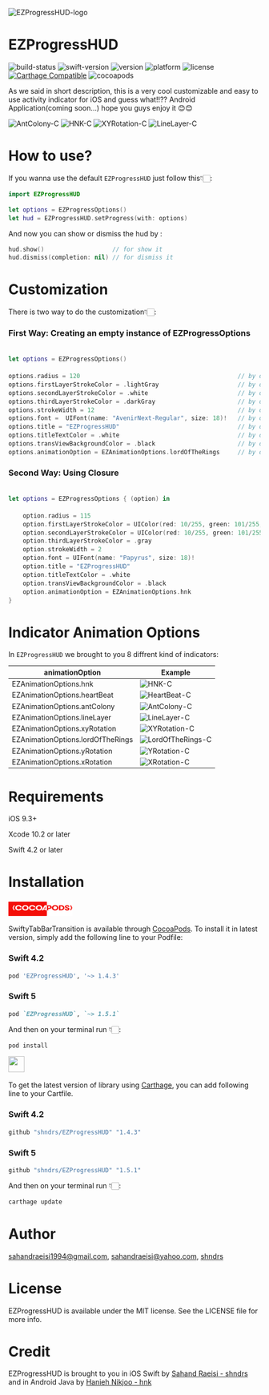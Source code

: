 ![EZProgressHUD-logo](https://user-images.githubusercontent.com/34839080/60944448-19d08680-a2fe-11e9-8381-9d73a56f69ae.png)

# EZProgressHUD

![build-status](https://travis-ci.org/shndrs/EZProgressHUD.svg?branch=master)
![swift-version](https://img.shields.io/badge/Swift-5-blueviolet.svg)
![version](https://img.shields.io/cocoapods/v/EZProgressHUD.svg)
![platform](https://img.shields.io/cocoapods/p/EZProgressHUD.svg)
![license](https://img.shields.io/cocoapods/l/EZProgressHUD.svg)
[![Carthage Compatible](https://img.shields.io/badge/Carthage-compatible-000000.svg?style=flat)](https://github.com/Carthage/Carthage)
![cocoapods](https://img.shields.io/badge/CocoaPods-compatible-000000.svg)

As we said in short description, this is a very cool customizable and easy to use activity indicator for iOS and guess what!!?? Android Application(coming soon...) hope you guys enjoy it 😊😊

![AntColony-C](https://user-images.githubusercontent.com/34839080/60947619-34a6f900-a306-11e9-84d3-88327e42ac80.gif)
![HNK-C](https://user-images.githubusercontent.com/34839080/60947609-32dd3580-a306-11e9-939d-0489651cbbed.gif)
![XYRotation-C](https://user-images.githubusercontent.com/34839080/60947617-340e6280-a306-11e9-98fe-931e7a6884e1.gif)
![LineLayer-C](https://user-images.githubusercontent.com/34839080/60947616-340e6280-a306-11e9-9400-bf032e2c7931.gif)

How to use?
=======
If you wanna use the default `EZProgressHUD` just follow this👇🏻:
```Swift
import EZProgressHUD
```
```Swift
let options = EZProgressOptions()
let hud = EZProgressHUD.setProgress(with: options)        
``` 
And now you can show or dismiss the hud by :

```Swift
hud.show()                   // for show it
hud.dismiss(completion: nil) // for dismiss it
```

Customization
=======

There is two way to do the customization👇🏻:

### First Way: Creating an empty instance of EZProgressOptions

```Swift

let options = EZProgressOptions()

options.radius = 120                                            // by default is 115
options.firstLayerStrokeColor = .lightGray                      // by default is UIColor(red: 220/255, green: 20/255, blue: 60/255, alpha: 1)
options.secondLayerStrokeColor = .white                         // by default is UIColor(red: 220/255, green: 20/255, blue: 60/255, alpha: 1), FYI it's always transparent ;)
options.thirdLayerStrokeColor = .darkGray                       // by default is .gray
options.strokeWidth = 12                                        // by default is 12.0
options.font =  UIFont(name: "AvenirNext-Regular", size: 18)!   // by default is Papyrus size 18
options.title = "EZProgressHUD"                                 // by default is "Please Wait..."
options.titleTextColor = .white                                 // by default is white
options.transViewBackgroundColor = .black                       // by default is black
options.animationOption = EZAnimationOptions.lordOfTheRings     // by default is EZAnimationOptions.heartBeat

```
### Second Way: Using Closure

```Swift

let options = EZProgressOptions { (option) in

    option.radius = 115                                                                               // by default is 115
    option.firstLayerStrokeColor = UIColor(red: 10/255, green: 101/255, blue: 171/255, alpha: 1.0)    // by default is UIColor(red: 220/255, green: 20/255, blue: 60/255, alpha: 1)
    option.secondLayerStrokeColor = UIColor(red: 10/255, green: 101/255, blue: 171/255, alpha: 1.0)   // by default is UIColor(red: 220/255, green: 20/255, blue: 60/255, alpha: 1), FYI it's always transparent ;)
    option.thirdLayerStrokeColor = .gray                                                              // by default is .gray
    option.strokeWidth = 2                                                                            // by default is 12.0
    option.font = UIFont(name: "Papyrus", size: 18)!                                                  // by default is Papyrus size 18
    option.title = "EZProgressHUD"                                                                    // by default is "Please Wait..."
    option.titleTextColor = .white                                                                    // by default is white
    option.transViewBackgroundColor = .black                                                          // by default is black
    option.animationOption = EZAnimationOptions.hnk                                                   // by default is EZAnimationOptions.heartBeat
}

```

Indicator Animation Options
=======

In `EZProgressHUD` we brought to you 8 diffrent kind of indicators:

| animationOption  | Example |
| ------------- | ------------- |
| EZAnimationOptions.hnk  | ![HNK-C](https://user-images.githubusercontent.com/34839080/60947609-32dd3580-a306-11e9-939d-0489651cbbed.gif) |
| EZAnimationOptions.heartBeat   | ![HeartBeat-C](https://user-images.githubusercontent.com/34839080/60947612-3375cc00-a306-11e9-9bb7-b36e6987c68d.gif) |
| EZAnimationOptions.antColony  | ![AntColony-C](https://user-images.githubusercontent.com/34839080/60947619-34a6f900-a306-11e9-84d3-88327e42ac80.gif) |
| EZAnimationOptions.lineLayer  | ![LineLayer-C](https://user-images.githubusercontent.com/34839080/60947616-340e6280-a306-11e9-9400-bf032e2c7931.gif) |
| EZAnimationOptions.xyRotation  | ![XYRotation-C](https://user-images.githubusercontent.com/34839080/60947617-340e6280-a306-11e9-98fe-931e7a6884e1.gif) |
| EZAnimationOptions.lordOfTheRings  | ![LordOfTheRings-C](https://user-images.githubusercontent.com/34839080/60947613-3375cc00-a306-11e9-9409-445e9972fdb2.gif) |
| EZAnimationOptions.yRotation  | ![YRotation-C](https://user-images.githubusercontent.com/34839080/60947614-340e6280-a306-11e9-908d-3a5cfdbc2b7f.gif) |
| EZAnimationOptions.xRotation  | ![XRotation-C](https://user-images.githubusercontent.com/34839080/60947618-34a6f900-a306-11e9-993b-5b7112f16a9f.gif) |

Requirements
=======

<p>iOS 9.3+</p>
<p>Xcode 10.2 or later</p>
<p>Swift 4.2 or later</p>

Installation
=======

 <img src="https://raw.githubusercontent.com/CocoaPods/shared_resources/master/img/CocoaPods-Logo-Highlight.png" width="128px" height="32px" />

SwiftyTabBarTransition is available through [CocoaPods](https://cocoapods.org/pods/EZProgressHUD). To install
it in latest version, simply add the following line to your Podfile:

### Swift 4.2

```ruby
pod 'EZProgressHUD', '~> 1.4.3'
```
### Swift 5

```ruby
pod `EZProgressHUD`, `~> 1.5.1`
```
And then on your terminal run 👇🏻:
```bash
pod install
```
<img src="https://raw.githubusercontent.com/Carthage/Carthage/master/Logo/PNG/colored.png" width="32px" height="32px" />


To get the latest version of library using [Carthage](https://github.com/Carthage/Carthage), you can add following line to your Cartfile.

### Swift 4.2

```bash
github "shndrs/EZProgressHUD" "1.4.3"
```
### Swift 5
```bash
github "shndrs/EZProgressHUD" "1.5.1"
```
And then on your terminal run 👇🏻:
```bash
carthage update
```
Author
=======
sahandraeisi1994@gmail.com, sahandraeisi@yahoo.com, [shndrs](https://linkedin.com/in/shndrs)

License
=======
EZProgressHUD is available under the MIT license. See the LICENSE file for more info.

Credit
=======
EZProgressHUD is brought to you in iOS Swift by [Sahand Raeisi - shndrs](https://github.com/shndrs) and in Android Java by [Hanieh Nikjoo - hnk](https://github.com/HaniehNikjoo)

